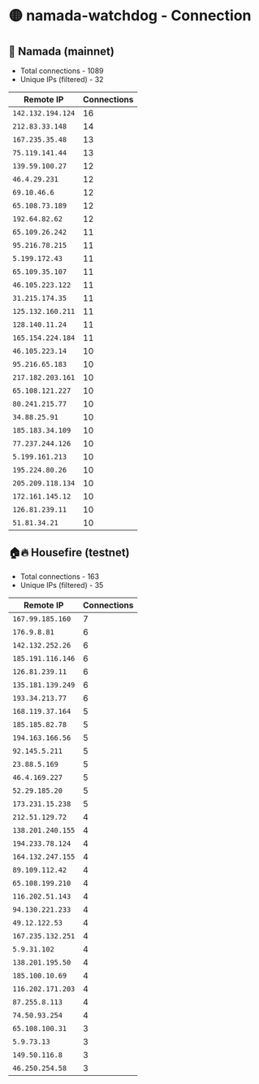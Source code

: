 # 🟡 namada-watchdog - Connection

## 🚀 Namada (mainnet)
- Total connections - 1089
- Unique IPs (filtered) - 32

| Remote IP | Connections |
|-----------|-------------|
| `142.132.194.124` | 16 |
| `212.83.33.148` | 14 |
| `167.235.35.48` | 13 |
| `75.119.141.44` | 13 |
| `139.59.100.27` | 12 |
| `46.4.29.231` | 12 |
| `69.10.46.6` | 12 |
| `65.108.73.189` | 12 |
| `192.64.82.62` | 12 |
| `65.109.26.242` | 11 |
| `95.216.78.215` | 11 |
| `5.199.172.43` | 11 |
| `65.109.35.107` | 11 |
| `46.105.223.122` | 11 |
| `31.215.174.35` | 11 |
| `125.132.160.211` | 11 |
| `128.140.11.24` | 11 |
| `165.154.224.184` | 11 |
| `46.105.223.14` | 10 |
| `95.216.65.183` | 10 |
| `217.182.203.161` | 10 |
| `65.108.121.227` | 10 |
| `80.241.215.77` | 10 |
| `34.88.25.91` | 10 |
| `185.183.34.109` | 10 |
| `77.237.244.126` | 10 |
| `5.199.161.213` | 10 |
| `195.224.80.26` | 10 |
| `205.209.118.134` | 10 |
| `172.161.145.12` | 10 |
| `126.81.239.11` | 10 |
| `51.81.34.21` | 10 |

## 🏠🔥 Housefire (testnet)

- Total connections - 163
- Unique IPs (filtered) - 35

| Remote IP | Connections |
|-----------|-------------|
| `167.99.185.160` | 7 |
| `176.9.8.81` | 6 |
| `142.132.252.26` | 6 |
| `185.191.116.146` | 6 |
| `126.81.239.11` | 6 |
| `135.181.139.249` | 6 |
| `193.34.213.77` | 6 |
| `168.119.37.164` | 5 |
| `185.185.82.78` | 5 |
| `194.163.166.56` | 5 |
| `92.145.5.211` | 5 |
| `23.88.5.169` | 5 |
| `46.4.169.227` | 5 |
| `52.29.185.20` | 5 |
| `173.231.15.238` | 5 |
| `212.51.129.72` | 4 |
| `138.201.240.155` | 4 |
| `194.233.78.124` | 4 |
| `164.132.247.155` | 4 |
| `89.109.112.42` | 4 |
| `65.108.199.210` | 4 |
| `116.202.51.143` | 4 |
| `94.130.221.233` | 4 |
| `49.12.122.53` | 4 |
| `167.235.132.251` | 4 |
| `5.9.31.102` | 4 |
| `138.201.195.50` | 4 |
| `185.100.10.69` | 4 |
| `116.202.171.203` | 4 |
| `87.255.8.113` | 4 |
| `74.50.93.254` | 4 |
| `65.108.100.31` | 3 |
| `5.9.73.13` | 3 |
| `149.50.116.8` | 3 |
| `46.250.254.58` | 3 |

